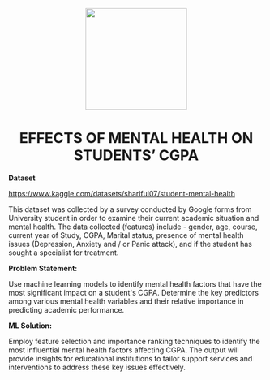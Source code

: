 
<p align = "center" draggable=”false” ><img src="https://encrypted-tbn0.gstatic.com/images?q=tbn:ANd9GcR8HNB-ex4xb4H3-PXRcywP5zKC_3U8VzQTPA&usqp=CAU" 
     width="200px"
     height="auto"/>
</p>



# <h1 align="center" id="heading"> EFFECTS OF MENTAL HEALTH ON STUDENTS’ CGPA
</h1>




**Dataset**

https://www.kaggle.com/datasets/shariful07/student-mental-health

This dataset was collected by a survey conducted by Google forms from University student in order to examine their current academic situation and mental health. The data collected (features) include - gender, age, course, current year of Study, CGPA, Marital status, presence of mental health issues (Depression, Anxiety and / or Panic attack), and if the student has sought a specialist for treatment.

**Problem Statement:**

Use machine learning models to identify mental health factors that have the most significant impact on a student's CGPA. Determine the key predictors among various mental health variables and their relative importance in predicting academic performance.

**ML Solution:**

Employ feature selection and importance ranking techniques to identify the most influential mental health factors affecting CGPA. The output will provide insights for educational institutions to tailor support services and interventions to address these key issues effectively.
